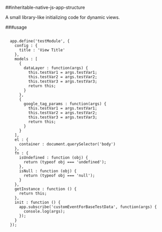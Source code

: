 ##inheritable-native-js-app-structure

A small library-like initializing code for dynamic views.

###usage

<pre lang="javascript">
<code>
  app.define('testModule', {
    config : {
      title : 'View Title'
    },
    models : [
      {
        dataLayer : function(args) {
          this.testVar1 = args.testVar1;
          this.testVar2 = args.testVar2;
          this.testVar3 = args.testVar3;
          return this;
        }
      },
      {
        google_tag_params : function(args) {
          this.testVar1 = args.testVar1;
          this.testVar2 = args.testVar2;
          this.testVar3 = args.testVar3;
          return this;
        }
      }
    ],
    el : {
      container : document.querySelector('body')
    },
    fn : {
      isUndefined : function (obj) {
        return (typeof obj === 'undefined');
      },
      isNull : function (obj) {
        return (typeof obj === 'null');
      }
    },
    getInstance : function () {
      return this;
    },
    init : function () {
      app.subscribe('customEventForBaseTestData', function(args) {
        console.log(args);
      });
    }
  });
</code>
</pre>